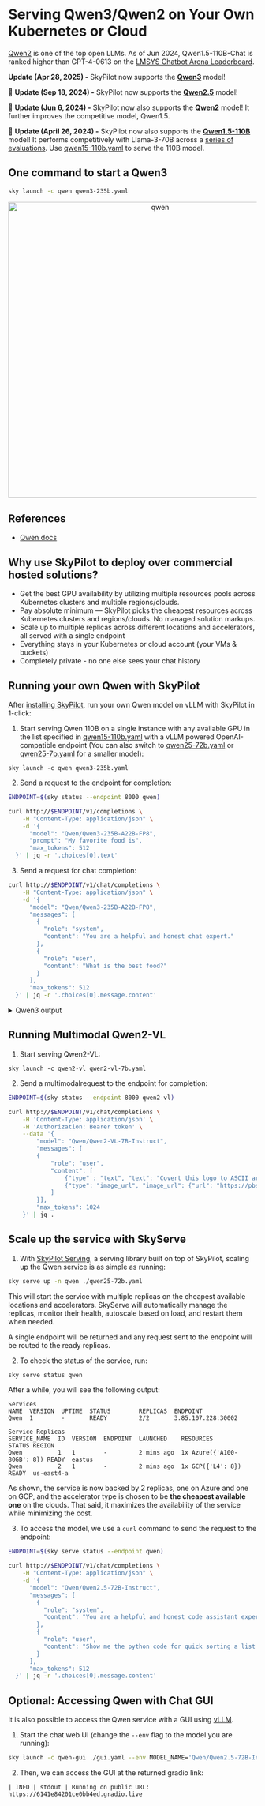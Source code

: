 # Serving Qwen3/Qwen2 on Your Own Kubernetes or Cloud

[Qwen2](https://github.com/QwenLM/Qwen2) is one of the top open LLMs.
As of Jun 2024, Qwen1.5-110B-Chat is ranked higher than GPT-4-0613 on the [LMSYS Chatbot Arena Leaderboard](https://chat.lmsys.org/?leaderboard).

**Update (Apr 28, 2025) -** SkyPilot now supports the [**Qwen3**](https://qwenlm.github.io/blog/qwen3/) model! 

📰 **Update (Sep 18, 2024) -** SkyPilot now supports the [**Qwen2.5**](https://qwenlm.github.io/blog/qwen2.5/) model! 

📰 **Update (Jun 6, 2024) -** SkyPilot now also supports the [**Qwen2**](https://qwenlm.github.io/blog/qwen2/) model! It further improves the competitive model, Qwen1.5.

📰 **Update (April 26, 2024) -** SkyPilot now also supports the [**Qwen1.5-110B**](https://qwenlm.github.io/blog/qwen1.5-110b/) model! It performs competitively with Llama-3-70B across a [series of evaluations](https://qwenlm.github.io/blog/qwen1.5-110b/#model-quality). Use [qwen15-110b.yaml](https://github.com/skypilot-org/skypilot/blob/master/llm/qwen/qwen15-110b.yaml) to serve the 110B model.

## One command to start a Qwen3

```bash
sky launch -c qwen qwen3-235b.yaml
```

<p align="center">
    <img src="https://i.imgur.com/d7tEhAl.gif" alt="qwen" width="600"/>
</p>

## References
* [Qwen docs](https://qwen.readthedocs.io/en/latest/)

## Why use SkyPilot to deploy over commercial hosted solutions?

* Get the best GPU availability by utilizing multiple resources pools across Kubernetes clusters and multiple regions/clouds.
* Pay absolute minimum — SkyPilot picks the cheapest resources across Kubernetes clusters and regions/clouds. No managed solution markups.
* Scale up to multiple replicas across different locations and accelerators, all served with a single endpoint 
* Everything stays in your Kubernetes or cloud account (your VMs & buckets)
* Completely private - no one else sees your chat history


## Running your own Qwen with SkyPilot

After [installing SkyPilot](https://docs.skypilot.co/en/latest/getting-started/installation.html), run your own Qwen model on vLLM with SkyPilot in 1-click:

1. Start serving Qwen 110B on a single instance with any available GPU in the list specified in [qwen15-110b.yaml](https://github.com/skypilot-org/skypilot/blob/master/llm/qwen/qwen15-110b.yaml) with a vLLM powered OpenAI-compatible endpoint (You can also switch to [qwen25-72b.yaml](https://github.com/skypilot-org/skypilot/blob/master/llm/qwen/qwen25-72b.yaml) or [qwen25-7b.yaml](https://github.com/skypilot-org/skypilot/blob/master/llm/qwen/qwen25-7b.yaml) for a smaller model):

```console
sky launch -c qwen qwen3-235b.yaml
```
2. Send a request to the endpoint for completion:
```bash
ENDPOINT=$(sky status --endpoint 8000 qwen)

curl http://$ENDPOINT/v1/completions \
    -H "Content-Type: application/json" \
    -d '{
      "model": "Qwen/Qwen3-235B-A22B-FP8",
      "prompt": "My favorite food is",
      "max_tokens": 512
  }' | jq -r '.choices[0].text'
```

3. Send a request for chat completion:
```bash
curl http://$ENDPOINT/v1/chat/completions \
    -H "Content-Type: application/json" \
    -d '{
      "model": "Qwen/Qwen3-235B-A22B-FP8",
      "messages": [
        {
          "role": "system",
          "content": "You are a helpful and honest chat expert."
        },
        {
          "role": "user",
          "content": "What is the best food?"
        }
      ],
      "max_tokens": 512
  }' | jq -r '.choices[0].message.content'
```
<details>
<summary>Qwen3 output</summary>

```
The concept of "the best food" is highly subjective and depends on personal preferences, cultural background, dietary needs, and even mood! For example:

- **Some crave comfort foods** like macaroni and cheese, ramen, or dumplings.  
- **Others prioritize health** and might highlight dishes like quinoa bowls, grilled salmon, or fresh salads.  
- **Global favorites** often include pizza, sushi, tacos, or curry.  
- **Unique or adventurous eaters** might argue for dishes like insects, fermented foods, or molecular gastronomy creations.  

Could you clarify what you mean by "best"? For instance:  
- Are you asking about taste, health benefits, cultural significance, or something else?  
- Are you looking for a specific dish, ingredient, or cuisine?  

This helps me tailor a more meaningful answer! 😊
```

</details>

## Running Multimodal Qwen2-VL


1. Start serving Qwen2-VL:

```console
sky launch -c qwen2-vl qwen2-vl-7b.yaml
```
2. Send a multimodalrequest to the endpoint for completion:
```bash
ENDPOINT=$(sky status --endpoint 8000 qwen2-vl)

curl http://$ENDPOINT/v1/chat/completions \
    -H 'Content-Type: application/json' \
    -H 'Authorization: Bearer token' \
    --data '{
        "model": "Qwen/Qwen2-VL-7B-Instruct",
        "messages": [
        {
            "role": "user",
            "content": [
                {"type" : "text", "text": "Covert this logo to ASCII art"},
                {"type": "image_url", "image_url": {"url": "https://pbs.twimg.com/profile_images/1584596138635632640/HWexMoH5_400x400.jpg"}}
            ]
        }],
        "max_tokens": 1024
    }' | jq .
```

## Scale up the service with SkyServe

1. With [SkyPilot Serving](https://docs.skypilot.co/en/latest/serving/sky-serve.html), a serving library built on top of SkyPilot, scaling up the Qwen service is as simple as running:
```bash
sky serve up -n qwen ./qwen25-72b.yaml
```
This will start the service with multiple replicas on the cheapest available locations and accelerators. SkyServe will automatically manage the replicas, monitor their health, autoscale based on load, and restart them when needed.

A single endpoint will be returned and any request sent to the endpoint will be routed to the ready replicas.

2. To check the status of the service, run:
```bash
sky serve status qwen
```
After a while, you will see the following output:
```console
Services
NAME  VERSION  UPTIME  STATUS        REPLICAS  ENDPOINT            
Qwen  1        -       READY         2/2       3.85.107.228:30002  

Service Replicas
SERVICE_NAME  ID  VERSION  ENDPOINT  LAUNCHED    RESOURCES                  STATUS REGION  
Qwen          1   1        -         2 mins ago  1x Azure({'A100-80GB': 8}) READY  eastus  
Qwen          2   1        -         2 mins ago  1x GCP({'L4': 8})          READY  us-east4-a 
```
As shown, the service is now backed by 2 replicas, one on Azure and one on GCP, and the accelerator
type is chosen to be **the cheapest available one** on the clouds. That said, it maximizes the
availability of the service while minimizing the cost.

3. To access the model, we use a `curl` command to send the request to the endpoint:
```bash
ENDPOINT=$(sky serve status --endpoint qwen)

curl http://$ENDPOINT/v1/chat/completions \
    -H "Content-Type: application/json" \
    -d '{
      "model": "Qwen/Qwen2.5-72B-Instruct",
      "messages": [
        {
          "role": "system",
          "content": "You are a helpful and honest code assistant expert in Python."
        },
        {
          "role": "user",
          "content": "Show me the python code for quick sorting a list of integers."
        }
      ],
      "max_tokens": 512
  }' | jq -r '.choices[0].message.content'
```


## **Optional:** Accessing Qwen with Chat GUI

It is also possible to access the Qwen service with a GUI using [vLLM](https://github.com/vllm-project/vllm).

1. Start the chat web UI (change the `--env` flag to the model you are running):
```bash
sky launch -c qwen-gui ./gui.yaml --env MODEL_NAME='Qwen/Qwen2.5-72B-Instruct' --env ENDPOINT=$(sky serve status --endpoint qwen)
```

2. Then, we can access the GUI at the returned gradio link:
```
| INFO | stdout | Running on public URL: https://6141e84201ce0bb4ed.gradio.live
```

